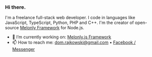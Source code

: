 ### Hi there.

I'm a freelance full-stack web developer. I code in languages like JavaScript, TypeScript, Python, PHP and C++. I'm the creator of open-source [Melonly Framework](https://github.com/Doc077/melonly) for Node.js.

- 🔭 I’m currently working on: [Melonly.js Framework](https://github.com/Doc077/melonly)
- 📫 How to reach me: dom.rajkowski@gmail.com • [Facebook / Messenger](https://www.facebook.com/dominik.rajkowski.9)

